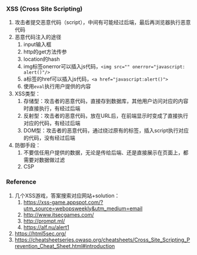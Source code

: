 <!--
 * @description: 
 * @author: xiangrong.liu
 * @Date: 2020-06-22 15:06:34
 * @LastEditors: xiangrong.liu
 * @LastEditTime: 2020-06-24 17:56:59
--> 
### XSS (Cross Site Scripting)
1. 攻击者提交恶意代码（script），中间有可能经过后端，最后再浏览器执行恶意代码
2. 恶意代码注入的途径
   1. input输入框
   2. http的get方法传参
   3. location的hash
   4. img标签onerror可以插入js代码，```<img src="" onerror="javascript: alert()"/>```
   5. a标签的href可以插入js代码，```<a href="javascript:alert()">```
   6. 使用```eval```执行用户提供的内容
3. XSS类型：
   1. 存储型：攻击者的恶意代码，直接存到数据库，其他用户访问对应的内容时直接执行，有经过后端
   2. 反射型：攻击者的恶意代码，放在URL后，在前端显示时变成了直接执行对应的代码，有经过后端
   3. DOM型：攻击者的恶意代码，通过绕过原有的标签，插入script执行对应的代码，没有经过后端
4. 防御手段：
   1. 不要信任用户提供的数据，无论是传给后端、还是直接展示在页面上，都需要对数据做过滤
   2. CSP


### Reference
1. 几个XSS游戏，答案搜索对应网站+solution：
   1. https://xss-game.appspot.com/?utm_source=webopsweekly&utm_medium=email
   2. http://www.itsecgames.com/
   3. http://prompt.ml/
   4. https://alf.nu/alert1
2. https://html5sec.org/
3. https://cheatsheetseries.owasp.org/cheatsheets/Cross_Site_Scripting_Prevention_Cheat_Sheet.html#introduction